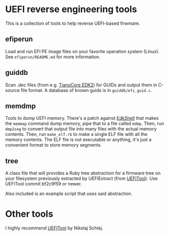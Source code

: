 UEFI reverse engineering tools
==============================

This is a collection of tools to help reverse UEFI-based firwmare.

efiperun
--------
Load and run EFI PE image files on your favorite operation system (Linux). See 
```efiperun/README.md``` for more information.

guiddb
------
Scan .dec files (from e.g. [TianoCore EDK2]) for GUIDs and output them in 
C-source file format. A database of known guids is in ```guiddb/efi_guid.c```.

memdmp
------
Tools to dump UEFI memory. There's a patch against [EdkShell] that makes the 
```memmap``` command dump memory, pipe that to a file called ```mdmp```. Then, 
run ```dmp2seg``` to convert that output file into many files with the actual 
memory contents. Then, run ```make_elf.rb``` to make a single ELF file with all 
the memory contents. The ELF file is not executable or anything, it's just a 
convenient format to store memory segments.

tree
----
A class file that will provides a Ruby tree abstraction for a firmware tree on 
your filesystem previously extracted by UEFIExtract (from [UEFITool]). Use 
UEFITool commit bf2c9f59 or newer.

Also included is an example script that uses said abstraction.

Other tools
===========

I highly recommend [UEFITool] by Nikolaj Schlej.

[TianoCore EDK2]: https://github.com/tianocore/edk2
[EdkShell]: https://svn.code.sf.net/p/efi-shell/code/trunk/Shell
[UEFITool]: https://github.com/LongSoft/UEFITool
